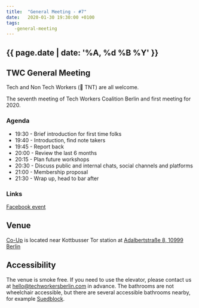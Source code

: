 ```yaml
---
title:  "General Meeting - #7"
date:   2020-01-30 19:30:00 +0100
tags:
   -general-meeting
---
```


## {{ page.date | date: '%A, %d %B %Y' }}

## TWC General Meeting
Tech and Non Tech Workers (🧨 TNT) are all welcome.  

The seventh meeting of Tech Workers Coalition Berlin and first meeting for 2020.

### Agenda

* 19:30 - Brief introduction for first time folks
* 19:40 - Introduction, find note takers
* 19:45 - Report back 
* 20:00 - Review the last 6 months
* 20:15 - Plan future workshops
* 20:30 - Discuss public and internal chats, social channels and platforms 
* 21:00 - Membership proposal
* 21:30 - Wrap up, head to bar after

### Links

[Facebook event](https://www.facebook.com/events/1025694701125684/)


## Venue

[Co-Up](https://co-up.de/) is located near Kottbusser Tor station at [Adalbertstraße 8, 10999 Berlin](https://www.google.com/maps/place/co.up+community+space/@52.5003298,13.4175977,17z/data=!3m1!4b1!4m5!3m4!1s0x47a84e337e23d413:0x2cfd69e5a9f68f1a!8m2!3d52.5003298!4d13.4197864)

## Accessibility

The venue is smoke free. If you need to use the elevator, please contact us at hello@techworkersberlin.com in advance. The bathrooms are not wheelchair accessible, but there are several accessible bathrooms nearby, for example [Suedblock](https://www.google.com/maps/place/S%C3%BCdblock/@52.4986228,13.4147117,17z/data=!3m1!4b1!4m5!3m4!1s0x47a84fccca98a509:0x2bce392bc6d8270c!8m2!3d52.4986228!4d13.4169004).

